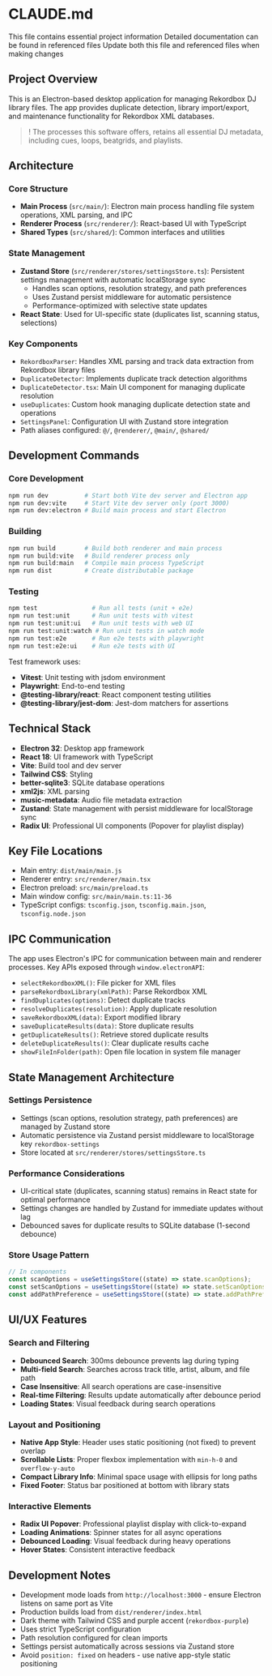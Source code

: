 # CLAUDE.md

This file contains essential project information
Detailed documentation can be found in referenced files
Update both this file and referenced files when making changes

## Project Overview

This is an Electron-based desktop application for managing Rekordbox DJ library files. The app provides duplicate detection, library import/export, and maintenance functionality for Rekordbox XML databases.

> ! The processes this software offers, retains all essential DJ metadata, including cues, loops, beatgrids, and playlists.

## Architecture

### Core Structure
- **Main Process** (`src/main/`): Electron main process handling file system operations, XML parsing, and IPC
- **Renderer Process** (`src/renderer/`): React-based UI with TypeScript
- **Shared Types** (`src/shared/`): Common interfaces and utilities

### State Management
- **Zustand Store** (`src/renderer/stores/settingsStore.ts`): Persistent settings management with automatic localStorage sync
  - Handles scan options, resolution strategy, and path preferences
  - Uses Zustand persist middleware for automatic persistence
  - Performance-optimized with selective state updates
- **React State**: Used for UI-specific state (duplicates list, scanning status, selections)

### Key Components
- `RekordboxParser`: Handles XML parsing and track data extraction from Rekordbox library files
- `DuplicateDetector`: Implements duplicate track detection algorithms
- `DuplicateDetector.tsx`: Main UI component for managing duplicate resolution
- `useDuplicates`: Custom hook managing duplicate detection state and operations
- `SettingsPanel`: Configuration UI with Zustand store integration
- Path aliases configured: `@/`, `@renderer/`, `@main/`, `@shared/`

## Development Commands

### Core Development
```bash
npm run dev          # Start both Vite dev server and Electron app
npm run dev:vite     # Start Vite dev server only (port 3000)
npm run dev:electron # Build main process and start Electron
```

### Building
```bash
npm run build        # Build both renderer and main process
npm run build:vite   # Build renderer process only
npm run build:main   # Compile main process TypeScript
npm run dist         # Create distributable package
```

### Testing
```bash
npm test               # Run all tests (unit + e2e)
npm run test:unit      # Run unit tests with vitest
npm run test:unit:ui   # Run unit tests with web UI  
npm run test:unit:watch # Run unit tests in watch mode
npm run test:e2e       # Run e2e tests with playwright
npm run test:e2e:ui    # Run e2e tests with UI
```

Test framework uses:
- **Vitest**: Unit testing with jsdom environment 
- **Playwright**: End-to-end testing
- **@testing-library/react**: React component testing utilities
- **@testing-library/jest-dom**: Jest-dom matchers for assertions 

## Technical Stack

- **Electron 32**: Desktop app framework
- **React 18**: UI framework with TypeScript
- **Vite**: Build tool and dev server
- **Tailwind CSS**: Styling
- **better-sqlite3**: SQLite database operations
- **xml2js**: XML parsing
- **music-metadata**: Audio file metadata extraction
- **Zustand**: State management with persist middleware for localStorage sync
- **Radix UI**: Professional UI components (Popover for playlist display) 

## Key File Locations

- Main entry: `dist/main/main.js`
- Renderer entry: `src/renderer/main.tsx`
- Electron preload: `src/main/preload.ts`
- Main window config: `src/main/main.ts:11-36`
- TypeScript configs: `tsconfig.json`, `tsconfig.main.json`, `tsconfig.node.json`

## IPC Communication

The app uses Electron's IPC for communication between main and renderer processes. Key APIs exposed through `window.electronAPI`:
- `selectRekordboxXML()`: File picker for XML files
- `parseRekordboxLibrary(xmlPath)`: Parse Rekordbox XML
- `findDuplicates(options)`: Detect duplicate tracks
- `resolveDuplicates(resolution)`: Apply duplicate resolution
- `saveRekordboxXML(data)`: Export modified library
- `saveDuplicateResults(data)`: Store duplicate results
- `getDuplicateResults()`: Retrieve stored duplicate results  
- `deleteDuplicateResults()`: Clear duplicate results cache
- `showFileInFolder(path)`: Open file location in system file manager

## State Management Architecture

### Settings Persistence
- Settings (scan options, resolution strategy, path preferences) are managed by Zustand store
- Automatic persistence via Zustand persist middleware to localStorage key `rekordbox-settings`
- Store located at `src/renderer/stores/settingsStore.ts`

### Performance Considerations
- UI-critical state (duplicates, scanning status) remains in React state for optimal performance
- Settings changes are handled by Zustand for immediate updates without lag
- Debounced saves for duplicate results to SQLite database (1-second debounce)

### Store Usage Pattern
```typescript
// In components
const scanOptions = useSettingsStore((state) => state.scanOptions);
const setScanOptions = useSettingsStore((state) => state.setScanOptions);
const addPathPreference = useSettingsStore((state) => state.addPathPreference);
```

## UI/UX Features

### Search and Filtering
- **Debounced Search**: 300ms debounce prevents lag during typing
- **Multi-field Search**: Searches across track title, artist, album, and file path
- **Case Insensitive**: All search operations are case-insensitive
- **Real-time Filtering**: Results update automatically after debounce period
- **Loading States**: Visual feedback during search operations

### Layout and Positioning  
- **Native App Style**: Header uses static positioning (not fixed) to prevent overlap
- **Scrollable Lists**: Proper flexbox implementation with `min-h-0` and `overflow-y-auto`
- **Compact Library Info**: Minimal space usage with ellipsis for long paths
- **Fixed Footer**: Status bar positioned at bottom with library stats

### Interactive Elements
- **Radix UI Popover**: Professional playlist display with click-to-expand
- **Loading Animations**: Spinner states for all async operations  
- **Debounced Loading**: Visual feedback during heavy operations
- **Hover States**: Consistent interactive feedback

## Development Notes

- Development mode loads from `http://localhost:3000` - ensure Electron listens on same port as Vite
- Production builds load from `dist/renderer/index.html`
- Dark theme with Tailwind CSS and purple accent (`rekordbox-purple`)
- Uses strict TypeScript configuration
- Path resolution configured for clean imports
- Settings persist automatically across sessions via Zustand store
- Avoid `position: fixed` on headers - use native app-style static positioning
